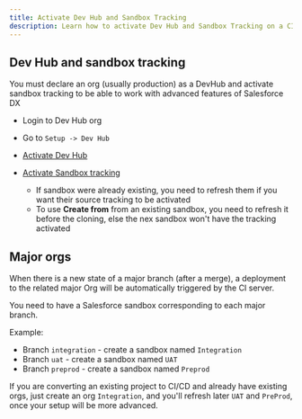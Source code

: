 ```yaml
---
title: Activate Dev Hub and Sandbox Tracking
description: Learn how to activate Dev Hub and Sandbox Tracking on a CI/CD Salesforce project
---
```

<!-- markdownlint-disable MD013 -->

## Dev Hub and sandbox tracking

You must declare an org (usually production) as a DevHub and activate sandbox tracking to be able to work with advanced features of Salesforce DX

- Login to Dev Hub org

- Go to `Setup -> Dev Hub`

- [Activate Dev Hub](https://help.salesforce.com/articleView?id=sfdx_setup_enable_devhub.htm&type=5)

- [Activate Sandbox tracking](https://developer.salesforce.com/docs/atlas.en-us.sfdx_dev.meta/sfdx_dev/sfdx_setup_enable_source_tracking_sandboxes.htm)
  - If sandbox were already existing, you need to refresh them if you want their source tracking to be activated
  - To use **Create from** from an existing sandbox, you need to refresh it before the cloning, else the nex sandbox won't have the tracking activated

## Major orgs

When there is a new state of a major branch (after a merge), a deployment to the related major Org will be automatically triggered by the CI server.

You need to have a Salesforce sandbox corresponding to each major branch.

Example:

- Branch `integration` - create a sandbox named `Integration`
- Branch `uat` - create a sandbox named `UAT `
- Branch `preprod` - create a sandbox named `Preprod`

If you are converting an existing project to CI/CD and already have existing orgs, just create an org `Integration`, and you'll refresh later `UAT` and `PreProd`, once your setup will be more advanced.
